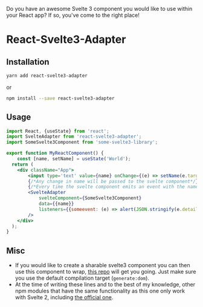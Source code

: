 Do you have an awesome Svelte 3 component you would like to use within your React app?
If so, you've come to the right place!
# React-Svelte3-Adapter

## Installation
```bash
yarn add react-svelte3-adapter
```
or 
```bash
npm install --save react-svelte3-adapter
```

## Usage
```jsx
import React, {useState} from 'react';
import SvelteAdapter from 'react-svelte3-adapter';
import SomeSvelte3Component from 'some-svelte3-library';

export function MyReactComponent() {
    const [name, setName] = useState('World');
  return (
    <div className="App">
        <input type='text' value={name} onChange={(e) => setName(e.target.value)}/>
        {/*Any change in name will be passed to the svelte component*/}
        {/*Every time the svelte component emits an event with the name "someevent" the function will be called */}
        <SvelteAdapter
            svelteComponent={SomeSvelte3Component}
            data={{name}}
            listeners={{someevent: (e) => alert(JSON.stringify(e.detail))}}
        />
    </div>
  );
}
```

## Misc
- If you would like to create a sharable svelte3 component you can then use this component to wrap, [this repo](https://github.com/sveltejs/component-template) will get you going. Just make sure you use the default compilation target (`generate:dom`). 
- At the time of writing these lines and to the best of my knowledge, other npm modules that have the same functionality as this one only work with Svelte 2, including [the official one](https://github.com/Rich-Harris/react-svelte).
